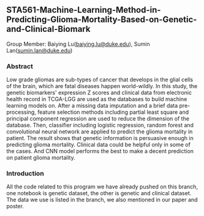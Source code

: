 ## STA561-Machine-Learning-Method-in-Predicting-Glioma-Mortality-Based-on-Genetic-and-Clinical-Biomark

Group Member: Baiying Lu(baiying.lu@duke.edu), Sumin Lan(sumin.lan@duke.edu)

### Abstract
Low grade gliomas are sub-types of cancer that develops in the glial cells of the brain, which are fatal diseases happen world-wildly. In this study, the genetic biomarkers' expression Z scores and clinical data from electronic health record in TCGA-LGG are used as the databases to build machine learning models on. After a missing data imputation and a brief data pre-processing, feature selection methods including partial least square and principal component regression are used to reduce the dimension of the database. Then, classifier including logistic regression, random forest and convolutional neural network are applied to predict the glioma mortality in patient. The result shows that genetic information is persuasive enough in predicting glioma mortality.  Clinical data could be helpful only in some of the cases. And CNN model performs the best to make a decent prediction on patient glioma mortality.

### Introduction
All the code related to this program we have already pushed on this branch, one notebook is genetic dataset, the other is genetic and clinical dataset. The data we use is listed in the branch, we also mentioned in our paper and poster.
